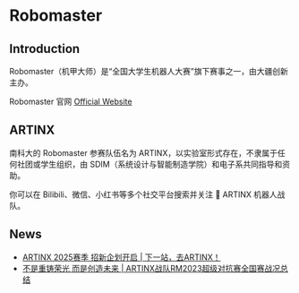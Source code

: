 # Robomaster

## Introduction
Robomaster（机甲大师）是“全国大学生机器人大赛”旗下赛事之一，由大疆创新主办。

Robomaster 官网 [Official Website](https://www.robomaster.com)

## ARTINX
南科大的 Robomaster 参赛队伍名为 ARTINX，以实验室形式存在，不隶属于任何社团或学生组织，由 SDIM（系统设计与智能制造学院）和电子系共同指导和资助。

你可以在 Bilibili、微信、小红书等多个社交平台搜索并关注 :robot: ARTINX 机器人战队。

## News
- [ARTINX 2025赛季 招新企划开启 | 下一站，去ARTINX！](https://mp.weixin.qq.com/s/hACpNttXWyZa0W0cHkgydA)
- [不是重铸荣光 而是创造未来 | ARTINX战队RM2023超级对抗赛全国赛战况总结](https://mp.weixin.qq.com/s/yzk6fXNM030zs01qLVFRCg)

